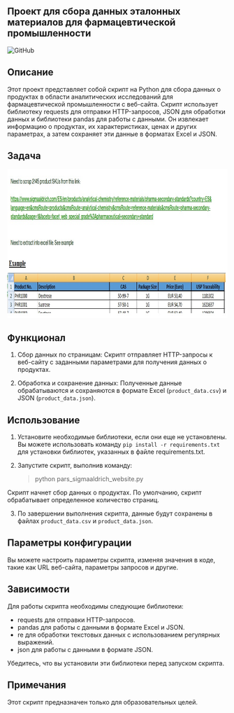 ## Проект для сбора данных эталонных материалов для фармацевтической промышленности

![GitHub](https://img.shields.io/github/license/ANT050/Sigmaaldrich_website_scraper_freelancing?color=blue&label=MIT%20License)

## Описание

Этот проект представляет собой скрипт на Python для сбора данных о продуктах в области аналитических исследований 
для фармацевтической промышленности с веб-сайта. Скрипт использует библиотеку requests для отправки HTTP-запросов, 
JSON для обработки данных и библиотеки pandas для работы с данными. Он извлекает информацию о продуктах, 
их характеристиках, ценах и других параметрах, а затем сохраняет эти данные в форматах Excel и JSON.

## Задача

<img src="Example.jpg" height="341" width="933"/>

## Функционал

1. Сбор данных по страницам: Скрипт отправляет HTTP-запросы к веб-сайту с заданными параметрами для получения данных о продуктах.

2. Обработка и сохранение данных: Полученные данные обрабатываются и сохраняются в формате Excel (`product_data.csv`) и 
JSON (`product_data.json`).


## Использование

1. Установите необходимые библиотеки, если они еще не установлены. Вы можете использовать команду 
   `pip install -r requirements.txt` для установки библиотек, указанных в файле requirements.txt.

2. Запустите скрипт, выполнив команду:

   > python pars_sigmaaldrich_website.py

Скрипт начнет сбор данных о продуктах. По умолчанию, скрипт обрабатывает определенное количество страниц.

3. По завершении выполнения скрипта, данные будут сохранены в файлах `product_data.csv` и `product_data.json`.

## Параметры конфигурации

Вы можете настроить параметры скрипта, изменяя значения в коде, такие как URL веб-сайта, параметры запросов и другие.

## Зависимости

Для работы скрипта необходимы следующие библиотеки:

- requests для отправки HTTP-запросов.
- pandas для работы с данными в формате Excel и JSON.
- re для обработки текстовых данных с использованием регулярных выражений.
- json для работы с данными в формате JSON.

Убедитесь, что вы установили эти библиотеки перед запуском скрипта.

## Примечания

Этот скрипт предназначен только для образовательных целей.